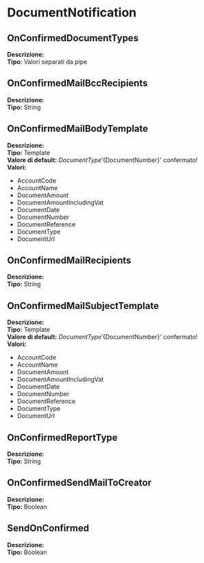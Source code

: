 # DocumentNotification
OnConfirmedDocumentTypes 
----
**Descrizione:** 	 
**Tipo:** Valori separati da pipe	 

OnConfirmedMailBccRecipients 
----
**Descrizione:** 	 
**Tipo:** String	 

OnConfirmedMailBodyTemplate 
----
**Descrizione:** 	 
**Tipo:** Template	 
**Valore di default:** ${DocumentType} '${DocumentNumber}' confermato!	 
**Valori:**
* AccountCode
* AccountName
* DocumentAmount
* DocumentAmountIncludingVat
* DocumentDate
* DocumentNumber
* DocumentReference
* DocumentType
* DocumentUrl

OnConfirmedMailRecipients 
----
**Descrizione:** 	 
**Tipo:** String	 

OnConfirmedMailSubjectTemplate 
----
**Descrizione:** 	 
**Tipo:** Template	 
**Valore di default:** ${DocumentType} '${DocumentNumber}' confermato!	 
**Valori:**
* AccountCode
* AccountName
* DocumentAmount
* DocumentAmountIncludingVat
* DocumentDate
* DocumentNumber
* DocumentReference
* DocumentType
* DocumentUrl

OnConfirmedReportType 
----
**Descrizione:** 	 
**Tipo:** String	 

OnConfirmedSendMailToCreator 
----
**Descrizione:** 	 
**Tipo:** Boolean	 

SendOnConfirmed 
----
**Descrizione:** 	 
**Tipo:** Boolean


